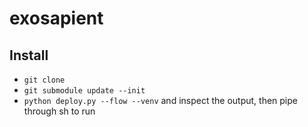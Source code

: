 exosapient
==========

Install
-------

* `git clone`
* `git submodule update --init`
* `python deploy.py --flow --venv` and inspect the output, then pipe through sh to run

